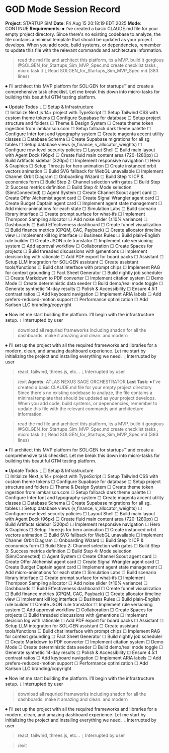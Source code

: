 # GOD Mode Session Record
**Project**: STARTUP SIM
**Date**: Fri Aug 15 20:18:19 EDT 2025
**Mode**: CONTINUE
**Requirements**: ⏺ I've created a basic CLAUDE.md file for your empty project directory. Since there's no existing codebase to analyze, the file contains a minimal template that
  should be updated as your project develops. When you add code, build systems, or dependencies, remember to update this file with the relevant commands and
  architecture information.

> read the md file and architect this platform, its a MVP. build it gorgious @SOLGEN_for_Startups_Sim_MVP_Spec.md  create checklist tasks , micro task it
  ⎿  Read SOLGEN_for_Startups_Sim_MVP_Spec.md (383 lines)

⏺ I'll architect this MVP platform for SOL:GEN for startups™ and create a comprehensive task checklist. Let me break this down into micro-tasks for building this
  beautiful GTM testing platform.

⏺ Update Todos
  ⎿  ☐ Setup & Infrastructure                               
     ☐ Initialize Next.js 14+ project with TypeScript
     ☐ Setup Tailwind CSS with custom theme tokens
     ☐ Configure Supabase for database
     ☐ Setup project structure and folders
     ☐ Theme & Design System
     ☐ Create theme token ingestion from iamkarlson.com
     ☐ Setup fallback dark theme palette
     ☐ Configure Inter font and typography system
     ☐ Create magenta accent utility classes
     ☐ Database Schema
     ☐ Create Supabase migrations for all sg_ tables
     ☐ Setup database views (v_finance, v_allocator_weights)
     ☐ Configure row-level security policies
     ☐ Layout Shell
     ☐ Build main layout with Agent Dock (96px)
     ☐ Create fluid main content area (720-1280px)
     ☐ Build Artifacts sidebar (320px)
     ☐ Implement responsive navigation
     ☐ Hero & Graphics
     ☐ Setup Three.js for hero animation
     ☐ Create instanced orbit vectors animation
     ☐ Build SVG fallback for WebGL unavailable
     ☐ Implement Channel Orbit Diagram
     ☐ Onboarding Wizard
     ☐ Build Step 1: ICP & economics form
     ☐ Build Step 2: Channel selection with gates
     ☐ Build Step 3: Success metrics definition
     ☐ Build Step 4: Mode selection (Sim/Connected)
     ☐ Agent System
     ☐ Create Channel Scout agent card
     ☐ Create Offer Alchemist agent card
     ☐ Create Signal Wrangler agent card
     ☐ Create Budget Captain agent card
     ☐ Implement agent state management
     ☐ Add micro-animations for each state
     ☐ Simulation Labs
     ☐ Build scenario library interface
     ☐ Create prompt surface for what-ifs
     ☐ Implement Thompson Sampling allocator
     ☐ Add noise slider (±10% variance)
     ☐ Dashboards
     ☐ Build Effectiveness dashboard
     ☐ Create funnel visualization
     ☐ Build finance metrics (CPQM, CAC, Payback)
     ☐ Create allocator timeline view
     ☐ Implement kill log interface
     ☐ Business Rules
     ☐ Build plain-English rule builder
     ☐ Create JSON rule translator
     ☐ Implement rule versioning system
     ☐ Add approval workflow
     ☐ Collaboration
     ☐ Create Spaces for projects
     ☐ Build threaded discussions with @mentions
     ☐ Implement decision log with rationale
     ☐ Add PDF export for board packs
     ☐ Assistant
     ☐ Setup LLM integration for SOL:GEN assistant
     ☐ Create assistant tools/functions
     ☐ Build chat interface with prompt chips
     ☐ Implement RAG for context grounding
     ☐ Fact Sheet Generator
     ☐ Build nightly job scheduler
     ☐ Create Markdown to PDF converter
     ☐ Implement citation system
     ☐ Demo Mode
     ☐ Create deterministic data seeder
     ☐ Build demo/real mode toggle
     ☐ Generate synthetic 14-day results
     ☐ Polish & Accessibility
     ☐ Ensure 4.5:1 contrast ratios
     ☐ Add keyboard navigation
     ☐ Implement ARIA labels
     ☐ Add prefers-reduced-motion support
     ☐ Performance optimization
     ☐ Add Karlson LLC branding/copyright

⏺ Now let me start building the platform. I'll begin with the infrastructure setup.
  ⎿  Interrupted by user

> download all requried frameworks including shadcn for all the dashboards. make it amazing and clean. and modern

⏺ I'll set up the project with all the required frameworks and libraries for a modern, clean, and amazing dashboard experience. Let me start by initializing the
  project and installing everything we need.
  ⎿  Interrupted by user

> react, tailwind, threes.js, etc...
  ⎿  Interrupted by user

> /exit 
**Agents**: ATLAS NEXUS SAGE ORCHESTRATOR
**Last Task**: ⏺ I've created a basic CLAUDE.md file for your empty project directory. Since there's no existing codebase to analyze, the file contains a minimal template that
  should be updated as your project develops. When you add code, build systems, or dependencies, remember to update this file with the relevant commands and
  architecture information.

> read the md file and architect this platform, its a MVP. build it gorgious @SOLGEN_for_Startups_Sim_MVP_Spec.md  create checklist tasks , micro task it
  ⎿  Read SOLGEN_for_Startups_Sim_MVP_Spec.md (383 lines)

⏺ I'll architect this MVP platform for SOL:GEN for startups™ and create a comprehensive task checklist. Let me break this down into micro-tasks for building this
  beautiful GTM testing platform.

⏺ Update Todos
  ⎿  ☐ Setup & Infrastructure                               
     ☐ Initialize Next.js 14+ project with TypeScript
     ☐ Setup Tailwind CSS with custom theme tokens
     ☐ Configure Supabase for database
     ☐ Setup project structure and folders
     ☐ Theme & Design System
     ☐ Create theme token ingestion from iamkarlson.com
     ☐ Setup fallback dark theme palette
     ☐ Configure Inter font and typography system
     ☐ Create magenta accent utility classes
     ☐ Database Schema
     ☐ Create Supabase migrations for all sg_ tables
     ☐ Setup database views (v_finance, v_allocator_weights)
     ☐ Configure row-level security policies
     ☐ Layout Shell
     ☐ Build main layout with Agent Dock (96px)
     ☐ Create fluid main content area (720-1280px)
     ☐ Build Artifacts sidebar (320px)
     ☐ Implement responsive navigation
     ☐ Hero & Graphics
     ☐ Setup Three.js for hero animation
     ☐ Create instanced orbit vectors animation
     ☐ Build SVG fallback for WebGL unavailable
     ☐ Implement Channel Orbit Diagram
     ☐ Onboarding Wizard
     ☐ Build Step 1: ICP & economics form
     ☐ Build Step 2: Channel selection with gates
     ☐ Build Step 3: Success metrics definition
     ☐ Build Step 4: Mode selection (Sim/Connected)
     ☐ Agent System
     ☐ Create Channel Scout agent card
     ☐ Create Offer Alchemist agent card
     ☐ Create Signal Wrangler agent card
     ☐ Create Budget Captain agent card
     ☐ Implement agent state management
     ☐ Add micro-animations for each state
     ☐ Simulation Labs
     ☐ Build scenario library interface
     ☐ Create prompt surface for what-ifs
     ☐ Implement Thompson Sampling allocator
     ☐ Add noise slider (±10% variance)
     ☐ Dashboards
     ☐ Build Effectiveness dashboard
     ☐ Create funnel visualization
     ☐ Build finance metrics (CPQM, CAC, Payback)
     ☐ Create allocator timeline view
     ☐ Implement kill log interface
     ☐ Business Rules
     ☐ Build plain-English rule builder
     ☐ Create JSON rule translator
     ☐ Implement rule versioning system
     ☐ Add approval workflow
     ☐ Collaboration
     ☐ Create Spaces for projects
     ☐ Build threaded discussions with @mentions
     ☐ Implement decision log with rationale
     ☐ Add PDF export for board packs
     ☐ Assistant
     ☐ Setup LLM integration for SOL:GEN assistant
     ☐ Create assistant tools/functions
     ☐ Build chat interface with prompt chips
     ☐ Implement RAG for context grounding
     ☐ Fact Sheet Generator
     ☐ Build nightly job scheduler
     ☐ Create Markdown to PDF converter
     ☐ Implement citation system
     ☐ Demo Mode
     ☐ Create deterministic data seeder
     ☐ Build demo/real mode toggle
     ☐ Generate synthetic 14-day results
     ☐ Polish & Accessibility
     ☐ Ensure 4.5:1 contrast ratios
     ☐ Add keyboard navigation
     ☐ Implement ARIA labels
     ☐ Add prefers-reduced-motion support
     ☐ Performance optimization
     ☐ Add Karlson LLC branding/copyright

⏺ Now let me start building the platform. I'll begin with the infrastructure setup.
  ⎿  Interrupted by user

> download all requried frameworks including shadcn for all the dashboards. make it amazing and clean. and modern

⏺ I'll set up the project with all the required frameworks and libraries for a modern, clean, and amazing dashboard experience. Let me start by initializing the
  project and installing everything we need.
  ⎿  Interrupted by user

> react, tailwind, threes.js, etc...
  ⎿  Interrupted by user

> /exit 
